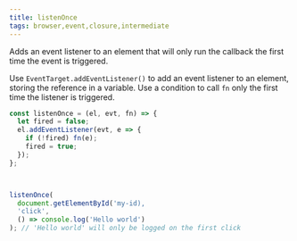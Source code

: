 ```yaml
---
title: listenOnce
tags: browser,event,closure,intermediate
---
```


Adds an event listener to an element that will only run the callback the first time the event is triggered.

Use `EventTarget.addEventListener()` to add an event listener to an element, storing the reference in a variable.
Use  a condition to call `fn` only the first time the listener is triggered. 

```js
const listenOnce = (el, evt, fn) => {
  let fired = false;
  el.addEventListener(evt, e => {
    if (!fired) fn(e);
    fired = true;
  });
};
```

```js


listenOnce(
  document.getElementById('my-id),
  'click',
  () => console.log('Hello world')
); // 'Hello world' will only be logged on the first click
```
